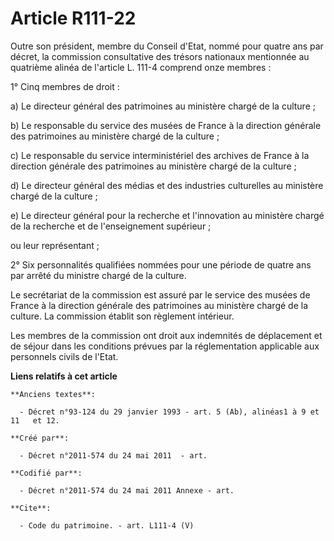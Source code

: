 # Article R111-22

Outre son président, membre du Conseil d'Etat, nommé pour quatre ans par décret, la commission consultative des trésors
nationaux mentionnée au quatrième alinéa de l'article L. 111-4 comprend onze membres : 

1° Cinq membres de droit : 

a) Le directeur général des patrimoines au ministère chargé de la culture ; 

b) Le responsable du service des musées de France à la direction générale des patrimoines au ministère chargé de la
culture ; 

c) Le responsable du service interministériel des archives de France à la direction générale des patrimoines au ministère
chargé de la culture ; 

d) Le directeur général des médias et des industries culturelles au ministère chargé de la culture ; 

e) Le directeur général pour la recherche et l'innovation au ministère chargé de la recherche et de l'enseignement
supérieur ; 

ou leur représentant ; 

2° Six personnalités qualifiées nommées pour une période de quatre ans par arrêté du ministre chargé de la culture. 

Le secrétariat de la commission est assuré par le service des musées de France à la direction générale des patrimoines au
ministère chargé de la culture. La commission établit son règlement intérieur. 

Les membres de la commission ont droit aux indemnités de déplacement et de séjour dans les conditions prévues par la
réglementation applicable aux personnels civils de l'Etat.

**Liens relatifs à cet article**

	**Anciens textes**:

	  - Décret n°93-124 du 29 janvier 1993 - art. 5 (Ab), alinéas1 à 9 et 11   et 12.

	**Créé par**:

	  - Décret n°2011-574 du 24 mai 2011  - art.

	**Codifié par**:

	  - Décret n°2011-574 du 24 mai 2011 Annexe - art.

	**Cite**:

	  - Code du patrimoine. - art. L111-4 (V)
